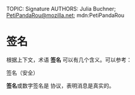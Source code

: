 TOPIC: Signature
AUTHORS: Julia Buchner; PetiPandaRou@mozilla.net; mdn:PetiPandaRou

# 签名

根据上下文，术语 **签名** 可以有几个含义。可以参考：

签名（安全）

**签名**或数字签名是 协议，表明消息是真实的。
